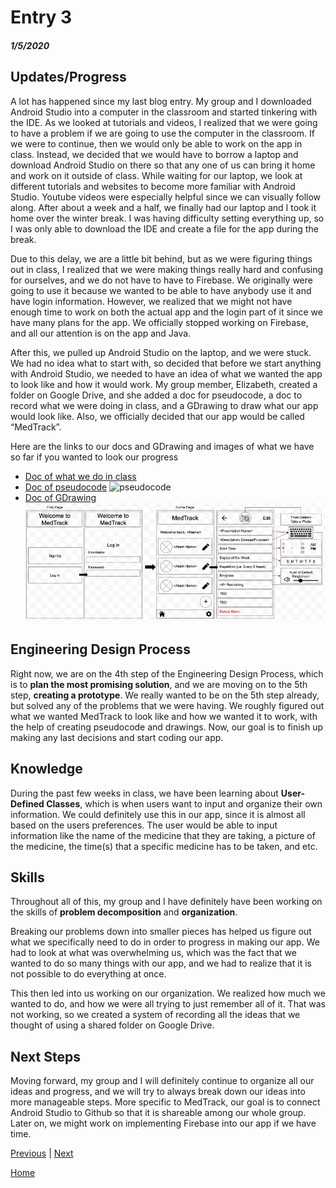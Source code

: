 # Entry 3
##### 1/5/2020

## Updates/Progress
A lot has happened since my last blog entry. My group and I downloaded Android Studio into a computer in the classroom and started tinkering with the IDE. As we looked at tutorials and videos, I realized that we were going to have a problem if we are going to use the computer in the classroom. If we were to continue, then we would only be able to work on the app in class. Instead, we decided that we would have to borrow a laptop and download Android Studio on there so that any one of us can bring it home and work on it outside of class. While waiting for our laptop, we look at different tutorials and websites to become more familiar with Android Studio. Youtube videos were especially helpful since we can visually follow along. After about a week and a half, we finally had our laptop and I took it home over the winter break. I was having difficulty setting everything up, so I was only able to download the IDE and create a file for the app during the break.

Due to this delay, we are a little bit behind, but as we were figuring things out in class, I realized that we were making things really hard and confusing for ourselves, and we do not have to have to Firebase. We originally were going to use it because we wanted to be able to have anybody use it and have login information. However, we realized that we might not have enough time to work on both the actual app and the login part of it since we have many plans for the app. We officially stopped working on Firebase, and all our attention is on the app and Java.

After this, we pulled up Android Studio on the laptop, and we were stuck. We had no idea what to start with, so decided that before we start anything with Android Studio, we needed to have an idea of what we wanted the app to look like and how it would work. My group member, Elizabeth, created a folder on Google Drive, and she added a doc for pseudocode, a doc to record what we were doing in class, and a GDrawing to draw what our app would look like. Also, we officially decided that our app would be called “MedTrack”.

Here are the links to our docs and GDrawing and images of what we have so far if you wanted to look our progress
- [Doc of what we do in class](https://docs.google.com/document/d/1_NWBiT3tl-vEboQtRWZ78SQo004R8sNnm5zYsBldmUc/edit?usp=sharing)
- [Doc of pseudocode](https://docs.google.com/document/d/1eGNqHRxrGHHc3pSJTg-j7gcG9AdUIYPGmK2woHI2qKs/edit?usp=sharing)
![pseudocode](../psudocode.png)
- [Doc of GDrawing](https://docs.google.com/drawings/d/1IWHLEkYr_6-Mb_Rg4xUp7Q15AoOqxigXbXkgiM7-sBE/edit?usp=sharing)
![GDrawing](../GDrawing.png)

## Engineering Design Process
Right now, we are on the 4th step of the Engineering Design Process, which is to **plan the most promising solution**, and we are moving on to the 5th step, **creating a prototype**. We really wanted to be on the 5th step already, but solved any of the problems that we were having. We roughly figured out what we wanted MedTrack to look like and how we wanted it to work, with the help of creating pseudocode and drawings. Now, our goal is to finish up making any last decisions and start coding our app.

## Knowledge
During the past few weeks in class, we have been learning about **User-Defined Classes**, which is when users want to input and organize their own information. We could definitely use this in our app, since it is almost all based on the users preferences. The user would be able to input information like the name of the medicine that they are taking, a picture of the medicine, the time(s) that a specific medicine has to be taken, and etc.

## Skills
Throughout all of this, my group and I have definitely have been working on the skills of **problem decomposition** and **organization**.

Breaking our problems down into smaller pieces has helped us figure out what we specifically need to do in order to progress in making our app. We had to look at what was overwhelming us, which was the fact that we wanted to do so many things with our app, and we had to realize that it is not possible to do everything at once.

This then led into us working on our organization. We realized how much we wanted to do, and how we were all trying to just remember all of it. That was not working, so we created a system of recording all the ideas that we thought of using a shared folder on Google Drive.

## Next Steps
Moving forward, my group and I will definitely continue to organize all our ideas and progress, and we will try to always break down our ideas into more manageable steps. More specific to MedTrack, our goal is to connect Android Studio to Github so that it is shareable among our whole group. Later on, we might work on implementing Firebase into our app if we have time.

[Previous](entry02.md) | [Next](entry04.md)

[Home](../README.md)